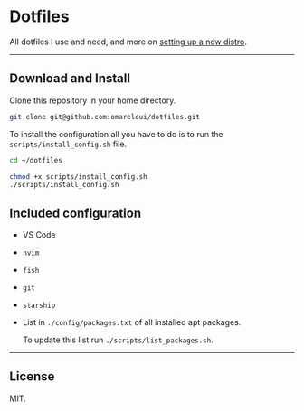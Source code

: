 # Dotfiles

All dotfiles I use and need, and more on [setting up a new distro](./settings-up-new-distro.md).

---

## Download and Install

Clone this repository in your home directory.

```bash
git clone git@github.com:omareloui/dotfiles.git
```

To install the configuration all you have to do is to run the `scripts/install_config.sh` file.

```bash
cd ~/dotfiles

chmod +x scripts/install_config.sh
./scripts/install_config.sh
```

## Included configuration

- VS Code
- `nvim`
- `fish`
- `git`
- `starship`
- List in `./config/packages.txt` of all installed apt packages.

  To update this list run `./scripts/list_packages.sh`.

---

## License

MIT.
